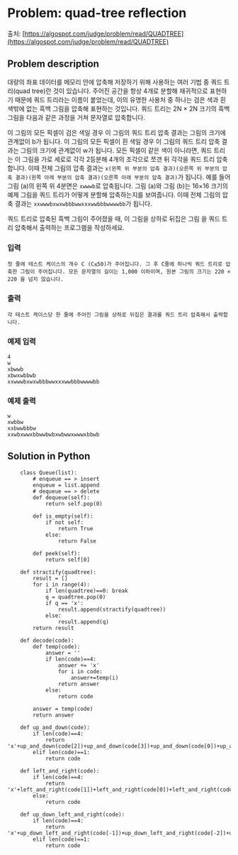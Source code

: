 # Problem: quad-tree reflection
출처: [https://algospot.com/judge/problem/read/QUADTREE](https://algospot.com/judge/problem/read/QUADTREE)

## Problem description

대량의 좌표 데이터를 메모리 안에 압축해 저장하기 위해 사용하는 여러 기법 중 쿼드 트리(quad tree)란 것이 있습니다.
주어진 공간을 항상 4개로 분할해 재귀적으로 표현하기 때문에 쿼드 트리라는 이름이 붙었는데, 이의 유명한 사용처 중 하나는 검은 색과 흰 색밖에 없는 흑백 그림을 압축해 표현하는 것입니다.
쿼드 트리는 2N × 2N 크기의 흑백 그림을 다음과 같은 과정을 거쳐 문자열로 압축합니다.

이 그림의 모든 픽셀이 검은 색일 경우 이 그림의 쿼드 트리 압축 결과는 그림의 크기에 관계없이 b가 됩니다.
이 그림의 모든 픽셀이 흰 색일 경우 이 그림의 쿼드 트리 압축 결과는 그림의 크기에 관계없이 w가 됩니다.
모든 픽셀이 같은 색이 아니라면, 쿼드 트리는 이 그림을 가로 세로로 각각 2등분해 4개의 조각으로 쪼갠 뒤 각각을 쿼드 트리 압축합니다.
이때 전체 그림의 압축 결과는 `x(왼쪽 위 부분의 압축 결과)(오른쪽 위 부분의 압축 결과)(왼쪽 아래 부분의 압축 결과)(오른쪽 아래 부분의 압축 결과)`가 됩니다.
예를 들어 그림 (a)의 왼쪽 위 4분면은 `xwwwb`로 압축됩니다.
그림 (a)와 그림 (b)는 16×16 크기의 예제 그림을 쿼드 트리가 어떻게 분할해 압축하는지를 보여줍니다. 이때 전체 그림의 압축 결과는 `xxwwwbxwxwbbbwwxxxwwbbbwwwwbb`가 됩니다.

쿼드 트리로 압축된 흑백 그림이 주어졌을 때, 이 그림을 상하로 뒤집은 그림 을 쿼드 트리 압축해서 출력하는 프로그램을 작성하세요.

### 입력
    첫 줄에 테스트 케이스의 개수 C (C≤50)가 주어집니다. 그 후 C줄에 하나씩 쿼드 트리로 압축한 그림이 주어집니다. 모든 문자열의 길이는 1,000 이하이며, 원본 그림의 크기는 220 × 220 을 넘지 않습니다.

### 출력
    각 테스트 케이스당 한 줄에 주어진 그림을 상하로 뒤집은 결과를 쿼드 트리 압축해서 출력합니다.

### 예제 입력
    4
    w
    xbwwb
    xbwxwbbwb
    xxwwwbxwxwbbbwwxxxwwbbbwwwwbb
    
### 예제 출력
    w
    xwbbw
    xxbwwbbbw
    xxwbxwwxbbwwbwbxwbwwxwwwxbbwb
    
    
## Solution in Python


        class Queue(list):
            # enqueue == > insert
            enqueue = list.append
            # dequeue == > delete
            def dequeue(self):
                return self.pop(0)

            def is_empty(self):
                if not self:
                    return True
                else:
                    return False

            def peek(self):
                return self[0]

        def stractify(quadtree):
            result = []
            for i in range(4):
                if len(quadtree)==0: break
                q = quadtree.pop(0)
                if q == 'x':
                    result.append(stractify(quadtree))
                else:
                    result.append(q)
            return result

        def decode(code):
            def temp(code):
                answer = ''
                if len(code)==4:
                    answer += 'x'
                    for i in code:
                        answer+=temp(i)
                    return answer
                else:
                    return code

            answer = temp(code)
            return answer
            
        def up_and_down(code):
            if len(code)==4:
                return 'x'+up_and_down(code[2])+up_and_down(code[3])+up_and_down(code[0])+up_and_down(code[1])
            elif len(code)==1:
                return code

        def left_and_right(code):
            if len(code)==4:
                return 'x'+left_and_right(code[1])+left_and_right(code[0])+left_and_right(code[3])+left_and_right(code[2])
            else:
                return code

        def up_down_left_and_right(code):
            if len(code)==4:
                return 'x'+up_down_left_and_right(code[-1])+up_down_left_and_right(code[-2])+up_down_left_and_right(code[-3])+up_down_left_and_right(code[-4])
            elif len(code)==1:
                return code

